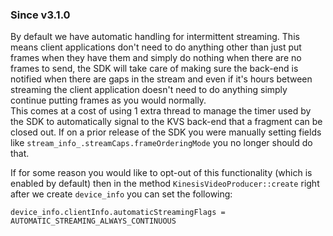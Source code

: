 
### Since v3.1.0
By default we have automatic handling for intermittent streaming.  This means client applications don't need to do anything other than just put frames when they have them and simply do nothing when there are no frames to send, the SDK will take care of making sure the back-end is notified when there are gaps in the stream and even if it's hours between streaming the client application doesn't need to do anything simply continue putting frames as you would normally.  
This comes at a cost of using 1 extra thread to manage the timer used by the SDK to automatically signal to the KVS back-end that a fragment can be closed out.  If on a prior release of the SDK you were manually setting fields like `stream_info_.streamCaps.frameOrderingMode` you no longer should do that.  

If for some reason you would like to opt-out of this functionality (which is enabled by default) then in the method `KinesisVideoProducer::create` right after we create `device_info` you can set the following:

```
device_info.clientInfo.automaticStreamingFlags = AUTOMATIC_STREAMING_ALWAYS_CONTINUOUS
```




